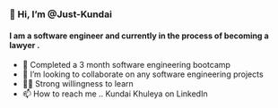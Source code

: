 ### 👋 Hi, I’m @Just-Kundai

#### I am a software engineer and currently in the process of becoming a lawyer .


- 🌱 Completed a 3 month software engineering bootcamp 
- 💞️ I’m looking to collaborate on any software engineering projects 
- 🙏🏾 Strong willingness to learn 
- 📫 How to reach me ..  Kundai Khuleya on LinkedIn





